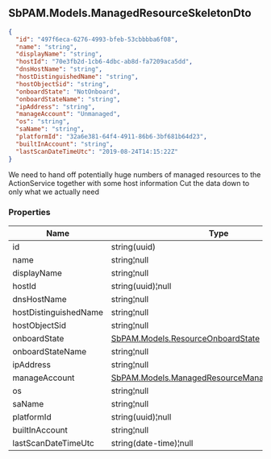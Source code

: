 
<h2 id="tocS_SbPAM.Models.ManagedResourceSkeletonDto">SbPAM.Models.ManagedResourceSkeletonDto</h2>

<a id="schemasbpam.models.managedresourceskeletondto"></a>
<a id="schema_SbPAM.Models.ManagedResourceSkeletonDto"></a>
<a id="tocSsbpam.models.managedresourceskeletondto"></a>
<a id="tocssbpam.models.managedresourceskeletondto"></a>

```json
{
  "id": "497f6eca-6276-4993-bfeb-53cbbbba6f08",
  "name": "string",
  "displayName": "string",
  "hostId": "70e3fb2d-1cb6-4dbc-ab8d-fa7209aca5dd",
  "dnsHostName": "string",
  "hostDistinguishedName": "string",
  "hostObjectSid": "string",
  "onboardState": "NotOnboard",
  "onboardStateName": "string",
  "ipAddress": "string",
  "manageAccount": "Unmanaged",
  "os": "string",
  "saName": "string",
  "platformId": "32a6e381-64f4-4911-86b6-3bf681b64d23",
  "builtInAccount": "string",
  "lastScanDateTimeUtc": "2019-08-24T14:15:22Z"
}

```

We need to hand off potentially huge numbers of managed resources to the ActionService
together with some host information
Cut the data down to only what we actually need

### Properties

|Name|Type|Required|Restrictions|Description|
|---|---|---|---|---|
|id|string(uuid)|false|none|none|
|name|string¦null|false|none|none|
|displayName|string¦null|false|none|none|
|hostId|string(uuid)¦null|false|none|none|
|dnsHostName|string¦null|false|none|none|
|hostDistinguishedName|string¦null|false|none|none|
|hostObjectSid|string¦null|false|none|none|
|onboardState|[SbPAM.Models.ResourceOnboardState](../Models/sbpam.models.resourceonboardstate.md)|false|none|none|
|onboardStateName|string¦null|false|none|none|
|ipAddress|string¦null|false|none|none|
|manageAccount|[SbPAM.Models.ManagedResourceManageAccountEnum](../Models/sbpam.models.managedresourcemanageaccountenum.md)|false|none|none|
|os|string¦null|false|none|none|
|saName|string¦null|false|none|none|
|platformId|string(uuid)¦null|false|none|none|
|builtInAccount|string¦null|false|none|none|
|lastScanDateTimeUtc|string(date-time)¦null|false|none|none|


